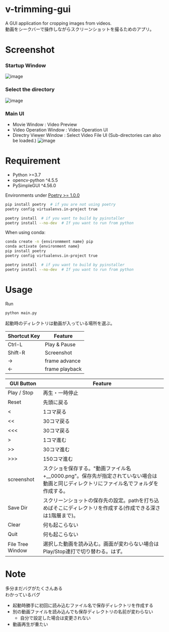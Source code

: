 # v-trimming-gui
A GUI application for cropping images from videos.  
動画をシークバーで操作しながらスクリーンショットを撮るためのアプリ。

# Screenshot
### Startup Window
![image](https://user-images.githubusercontent.com/50891743/151005614-809746b5-bb9f-4bf6-a858-78bd60d1c5b7.png)
### Select the directory
![image](https://user-images.githubusercontent.com/50891743/151006562-feb1f06b-2333-4980-b751-518f0f69a9b0.png)
### Main UI
* Movie Window : Video Preview
* Video Operation Window : Video Operation UI
* Directry Viewer Window : Select Video File UI (Sub-directories can also be loaded.)
![image](https://user-images.githubusercontent.com/50891743/151013258-b5bff0bb-3c1e-4e67-b5b2-eaef9abf08ad.png)

# Requirement
* Python >=3.7
* opencv-python ^4.5.5
* PySimpleGUI ^4.56.0

Environments under [Poetry >= 1.0.0](https://python-poetry.org/)
```bash
pip install poetry  # if you are not using poetry
poetry config virtualenvs.in-project true

poetry install  # if you want to build by pyinstaller
poetry install --no-dev  # If you want to run from python
```

When using conda:
```bash
conda create -n {environmment name} pip
conda activate {environment name}
pip install poetry
poetry config virtualenvs.in-project true

poetry install  # if you want to build by pyinstaller
poetry install --no-dev  # If you want to run from python
```

# Usage
Run  
```bash
python main.py
```
起動時のディレクトリは動画が入っている場所を選ぶ。

| Shortcut Key | Feature |
| ------------- | ------------- |
| Ctrl-L  | Play & Pause  |
| Shift-R  | Screenshot  |
| →  | frame advance  |
| ←  | frame playback  |

| GUI Button | Feature |
| ------------- | ------------- |
| Play / Stop  | 再生・一時停止  |
| Reset  | 先頭に戻る  |
| <  | 1コマ戻る  |
| <<  | 30コマ戻る  |
| <<<  | 30コマ戻る  |
| >  | 1コマ進む  |
| >>  | 30コマ進む  |
| >>>  | 150コマ進む  |
| screenshot  | スクショを保存する。"動画ファイル名+__0000.png"。保存先が指定されていない場合は動画と同じディレクトリにファイル名でフォルダを作成する。  |
| Save Dir  | スクリーンショットの保存先の設定。pathを打ち込めばそこにディレクトリを作成する(作成できる深さは1階層まで)。  |
| Clear  | 何も起こらない  |
| Quit  | 何も起こらない  |
| File Tree Window  | 選択した動画を読み込む。画面が変わらない場合はPlay/Stop連打で切り替わる。はず。  |


# Note
多分まだバグがたくさんある  
わかっているバグ
* 起動時勝手に初回に読み込むファイル名で保存ディレクトリを作成する
* 別の動画ファイルを読み込んでも保存ディレクトリの名前が変わらない
  * 自分で設定した場合は変更されない
* 動画再生が重たい
